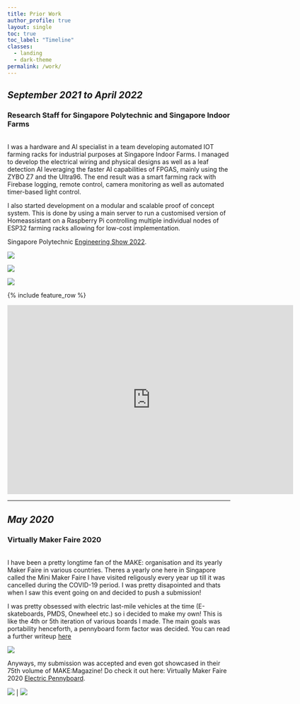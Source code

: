 ```yaml
---
title: Prior Work
author_profile: true
layout: single
toc: true
toc_label: "Timeline"
classes:
  - landing
  - dark-theme
permalink: /work/
---
```


## *September 2021 to April 2022*
### Research Staff for Singapore Polytechnic and Singapore Indoor Farms

<br>
I was a hardware and AI specialist in a team developing automated IOT farming racks for industrial purposes at Singapore Indoor Farms. I managed to develop the electrical wiring and physical designs as well as a leaf detection AI leveraging the faster AI capabilities of FPGAS, mainly using the ZYBO Z7 and the Ultra96. The end result was a smart farming rack with Firebase logging, remote control, camera monitoring as well as automated timer-based light control.

I also started development on a modular and scalable proof of concept system. This is done by using a main server to run a customised version of Homeassistant on a Raspberry Pi controlling multiple individual nodes of ESP32 farming racks allowing for low-cost implementation.

Singapore Polytechnic [Engineering Show 2022](https://www.sp.edu.sg/engineering-cluster/eee/sp-engineering-show/engineering-show-2022/artificial-intelligence-and-internet-of-things-using-fpga).

![](/assets/images/work/rack.jpg)

![](/assets/images/work/ai.png)

![](/assets/images/work/group.jpg)

{% include feature_row %}

<iframe width="646" height="428" src="https://www.youtube.com/embed/0kXcF13GMew" title="Artificial Intelligence and Internet of Things Using FPGA" frameborder="0" allow="accelerometer; autoplay; clipboard-write; encrypted-media; gyroscope; picture-in-picture" allowfullscreen></iframe>

___
## *May 2020*
### Virtually Maker Faire 2020

<br>
I have been a pretty longtime fan of the MAKE: organisation and its yearly Maker Faire in various countries. Theres a yearly one here in Singapore called the Mini Maker Faire I have visited religously every year up till it was cancelled during the COVID-19 period. I was pretty disapointed and thats when I saw this event going on and decided to push a submission!

I was pretty obsessed with electric last-mile vehicles at the time (E-skateboards, PMDS, Onewheel etc.) so i decided to make my own! This is like the 4th or 5th iteration of various boards I made. The main goals was portability henceforth, a pennyboard form factor was decided. You can read a further writeup [here](/ElectricPennyboard/)

![](/assets/images/work/epennyboard.jpg)

Anyways, my submission was accepted and even got showcased in their 75th volume of MAKE:Magazine! Do check it out here: 
Virtually Maker Faire 2020 [Electric Pennyboard](https://makeprojects.com/project/31596?postID=52657&commentID=49326&utm_source=email_comment_other).

![](/assets/images/work/magazine.jpg) | ![](/assets/images/work/page.jpg)




